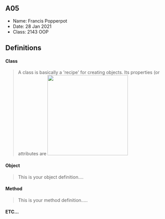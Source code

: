 ## A05

- Name: Francis Popperpot
- Date: 28 Jan 2021
- Class: 2143 OOP

## Definitions

#### Class

> A class is basically a 'recipe' for creating objects. Its properties (or attributes
> are 
><img src="https://ds055uzetaobb.cloudfront.net/image_optimizer/722c82aff075a14313be7fa7463f7fedad151a0a.png" width=250>


#### Object
> This is your object definition....

#### Method
> This is your method definition.....

#### ETC...
